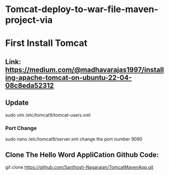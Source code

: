 # Tomcat-deploy-to-war-file-maven-project-via

# First Install Tomcat

**Link**: https://medium.com/@madhavarajas1997/installing-apache-tomcat-on-ubuntu-22-04-08c8eda52312
---------------------------------------------------
## Update 
sudo vim /etc/tomcat9/tomcat-users.xml



<role rolename="manager-script"/>
  <role rolename="manager-gui"/>
  <role rolename="manager-jmx"/>
  <role rolename="manager-status"/>
  <role rolename="admin-gui"/>
<user username="tomcat" password="tomcat" roles="manager-script,admin-gui,manager-gui,manager-jmx,manager-status"/>

### Port Change 
sudo nano /etc/tomcat9/server.xml
change the port number 9090

Clone The Hello Word AppliCation Github Code:
-----
git clone https://github.com/Santhosh-Nagarajan/TomcatMavenApp.git
